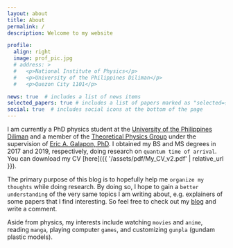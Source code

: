 ```yaml
---
layout: about
title: About
permalink: /
description: Welcome to my website 

profile:
  align: right
  image: prof_pic.jpg
  # address: >
  #   <p>National Institute of Physics</p>
  #   <p>University of the Philippines Diliman</p>
  #   <p>Quezon City 1101</p>

news: true  # includes a list of news items
selected_papers: true # includes a list of papers marked as "selected={true}"
social: true  # includes social icons at the bottom of the page
---
```


<!-- I was born in [Iloilo City](https://www.google.com/maps/place/Iloilo+City,+Iloilo/@11.3539813,120.9532929,8z/data=!4m13!1m7!3m6!1s0x33aee56fe538d781:0xe8250cd6bc30a488!2sIloilo+City,+Iloilo!3b1!8m2!3d10.7201501!4d122.5621063!3m4!1s0x33aee56fe538d781:0xe8250cd6bc30a488!8m2!3d10.7201501!4d122.5621063) and moved to [Quezon City](https://www.google.com/maps/place/Quezon+City,+Metro+Manila/@14.6839253,120.9921496,12z/data=!3m1!4b1!4m5!3m4!1s0x3397ba0942ef7375:0x4a9a32d9fe083d40!8m2!3d14.6760413!4d121.0437003) last 2012 to pursue a degree in physics at the   -->

I am currently a PhD physics student at the [University of the Philippines Diliman](https://upd.edu.ph/) and a member of the [Theoretical Physics Group](https://niptheorygroup.wordpress.com/) under the supervision of [Eric A. Galapon, PhD](http://nip.upd.edu.ph/profiles/eric-a-galapon/). I obtained my BS and MS degrees in 2017 and 2019, respectively, doing research on `quantum time of arrival`. You can download my CV [here]({{ '/assets/pdf/My_CV_v2.pdf' | relative_url }}).

The primary purpose of this blog is to hopefully help me `organize my thoughts` while doing research. By doing so, I hope to gain a `better understanding` of the very same topics I am writing about, e.g. explainers of some papers that I find interesting. So feel free to check out my [blog](/blog/) and write a comment. 

Aside from physics, my interests include watching `movies` and `anime`, reading `manga`, playing computer `games`, and customizing `gunpla` (gundam plastic models).

<!-- Write your biography here. Tell the world about yourself. Link to your favorite [subreddit](http://reddit.com){:target="\_blank"}. You can put a picture in, too. The code is already in, just name your picture `prof_pic.jpg` and put it in the `img/` folder.

Put your address / P.O. box / other info right below your picture. You can also disable any these elements by editing `profile` property of the YAML header of your `_pages/about.md`. Edit `_bibliography/papers.bib` and Jekyll will render your [publications page](/publications/) automatically.

Link to your social media connections, too. This theme is set up to use [Font Awesome icons](http://fortawesome.github.io/Font-Awesome/){:target="\_blank"} and [Academicons](https://jpswalsh.github.io/academicons/){:target="\_blank"}, like the ones below. Add your Facebook, Twitter, LinkedIn, Google Scholar, or just disable all of them. -->
